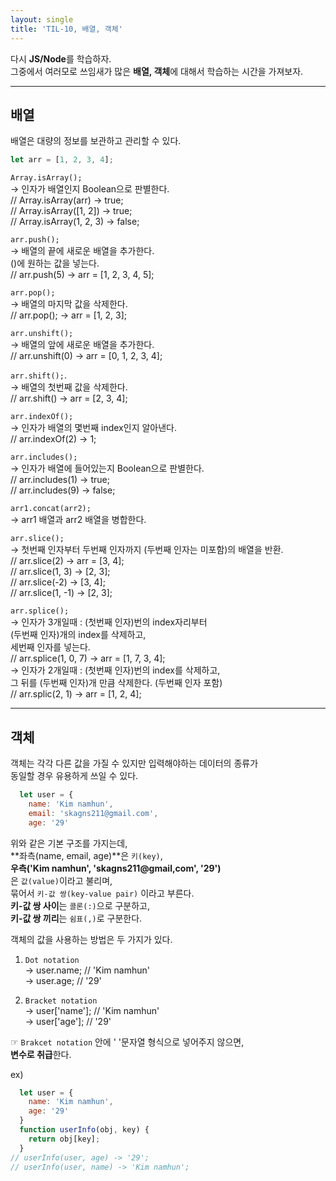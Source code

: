 ```yaml
---
layout: single
title: 'TIL-10, 배열, 객체'
---
```


다시 **JS/Node**를 학습하자.  
그중에서 여러모로 쓰임새가 많은 **배열, 객체**에 대해서 학습하는 시간을 가져보자.

***

<h2>배열</h2>

배열은 대량의 정보를 보관하고 관리할 수 있다.

>
```javascript
let arr = [1, 2, 3, 4];
```

>
`Array.isArray();`  
-> 인자가 배열인지 Boolean으로 판별한다.  
// Array.isArray(arr) -> true;  
// Array.isArray([1, 2]) -> true;  
// Array.isArray(1, 2, 3) -> false;

>
`arr.push();`  
-> 배열의 끝에 새로운 배열을 추가한다.  
()에 원하는 값을 넣는다.  
// arr.push(5) -> arr = [1, 2, 3, 4, 5];

>
`arr.pop();`  
-> 배열의 마지막 값을 삭제한다.  
// arr.pop(); -> arr = [1, 2, 3];

>
`arr.unshift();`  
-> 배열의 앞에 새로운 배열을 추가한다.  
// arr.unshift(0) -> arr = [0, 1, 2, 3, 4];

>
`arr.shift();`.  
-> 배열의 첫번째 값을 삭제한다.  
// arr.shift() -> arr = [2, 3, 4];

>
`arr.indexOf();`  
-> 인자가 배열의 몇번째 index인지 알아낸다.  
// arr.indexOf(2) -> 1;

>
`arr.includes();`  
-> 인자가 배열에 들어있는지 Boolean으로 판별한다.  
// arr.includes(1) -> true;  
// arr.includes(9) -> false;

>
`arr1.concat(arr2);`  
-> arr1 배열과 arr2 배열을 병합한다.

>
`arr.slice();`  
-> 첫번째 인자부터 두번째 인자까지 (두번째 인자는 미포함)의 배열을 반환.  
// arr.slice(2) -> arr = [3, 4];  
// arr.slice(1, 3) -> [2, 3];  
// arr.slice(-2) -> [3, 4];  
// arr.slice(1, -1) -> [2, 3];  

>
`arr.splice();`  
-> 인자가 3개일때 : (첫번째 인자)번의 index자리부터  
(두번째 인자)개의 index를 삭제하고,  
세번째 인자를 넣는다.  
// arr.splice(1, 0, 7) -> arr = [1, 7, 3, 4];  
-> 인자가 2개일때 : (첫번째 인자)번의 index를 삭제하고,  
그 뒤를 (두번째 인자)개 만큼 삭제한다. (두번째 인자 포함)  
// arr.splic(2, 1) -> arr = [1, 2, 4];  

***

<h2>객체</h2>  

객체는 각각 다른 값을 가질 수 있지만 입력해야하는 데이터의 종류가  
동일할 경우 유용하게 쓰일 수 있다.

>
```javascript
  let user = {
    name: 'Kim namhun',
    email: 'skagns211@gmail.com',
    age: '29'
```  

위와 같은 기본 구조를 가지는데,  
**좌측(name, email, age)**은 `키(key)`,  
**우측('Kim namhun', 'skagns211@gmail,com', '29')**  
은 `값(value)`이라고 불리며,  
묶어서 `키-값 쌍(key-value pair)` 이라고 부른다.  
**키-값 쌍 사이**는 `콜론(:)`으로 구분하고,  
**키-값 쌍 끼리**는 `쉼표(,)`로 구분한다.


객체의 값을 사용하는 방법은 두 가지가 있다.  

1. `Dot notation`  
-> user.name; // 'Kim namhun'  
-> user.age; // '29'

2. `Bracket notation`  
-> user['name']; // 'Kim namhun'  
-> user['age']; // '29'

☞ `Brakcet notation` 안에 ' '문자열 형식으로 넣어주지 않으면,  
**변수로 취급**한다.  

ex)  

>
```javascript
  let user = {
    name: 'Kim namhun',
    age: '29'
  }
  function userInfo(obj, key) {
    return obj[key];
  }
// userInfo(user, age) -> '29';  
// userInfo(user, name) -> 'Kim namhun';
```  

